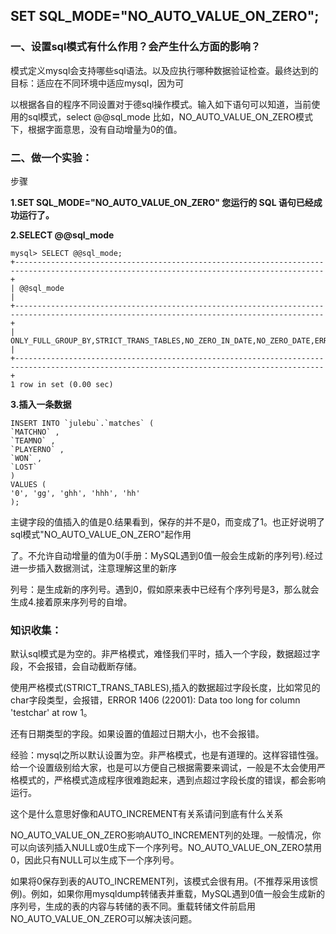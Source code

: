 ## SET SQL\_MODE="NO\_AUTO\_VALUE\_ON\_ZERO";

### 一、设置sql模式有什么作用？会产生什么方面的影响？

模式定义mysql会支持哪些sql语法。以及应执行哪种数据验证检查。最终达到的目标：适应在不同环境中适应mysql，因为可

以根据各自的程序不同设置对于德sql操作模式。输入如下语句可以知道，当前使用的sql模式，select @@sql\_mode 比如，NO\_AUTO\_VALUE\_ON\_ZERO模式下，根据字面意思，没有自动增量为0的值。

### 二、做一个实验：

步骤

**1.SET SQL\_MODE="NO\_AUTO\_VALUE\_ON\_ZERO"  您运行的 SQL 语句已经成功运行了。**

**2.SELECT @@sql\_mode**

```
mysql> SELECT @@sql_mode;
+-------------------------------------------------------------------------------------------------------------------------------------------+
| @@sql_mode                                                                                                                                |
+-------------------------------------------------------------------------------------------------------------------------------------------+
| ONLY_FULL_GROUP_BY,STRICT_TRANS_TABLES,NO_ZERO_IN_DATE,NO_ZERO_DATE,ERROR_FOR_DIVISION_BY_ZERO,NO_AUTO_CREATE_USER,NO_ENGINE_SUBSTITUTION |
+-------------------------------------------------------------------------------------------------------------------------------------------+
1 row in set (0.00 sec)
```



**3.插入一条数据**

    INSERT INTO `julebu`.`matches` (
    `MATCHNO` ,
    `TEAMNO` ,
    `PLAYERNO` ,
    `WON` ,
    `LOST`
    )
    VALUES (
    '0', 'gg', 'ghh', 'hhh', 'hh'
    );

主键字段的值插入的值是0.结果看到，保存的并不是0，而变成了1。也正好说明了sql模式"NO\_AUTO\_VALUE\_ON\_ZERO"起作用

了。不允许自动增量的值为0\(手册：MySQL遇到0值一般会生成新的序列号\).经过进一步插入数据测试，注意理解这里的新序

列号：是生成新的序列号。遇到0，假如原来表中已经有个序列号是3，那么就会生成4.接着原来序列号的自增。



### 知识收集：

默认sql模式是为空的。非严格模式，难怪我们平时，插入一个字段，数据超过字段，不会报错，会自动截断存储。

使用严格模式\(STRICT\_TRANS\_TABLES\),插入的数据超过字段长度，比如常见的char字段类型，会报错，ERROR 1406 \(22001\): Data too long for column 'testchar' at row 1。

还有日期类型的字段。如果设置的值超过日期大小，也不会报错。

经验：mysql之所以默认设置为空。非严格模式，也是有道理的。这样容错性强。给一个设置级别给大家，也是可以方便自己根据需要来调试，一般是不太会使用严格模式的，严格模式造成程序很难跑起来，遇到点超过字段长度的错误，都会影响运行。

这个是什么意思好像和AUTO\_INCREMENT有关系请问到底有什么关系

NO\_AUTO\_VALUE\_ON\_ZERO影响AUTO\_INCREMENT列的处理。一般情况，你可以向该列插入NULL或0生成下一个序列号。NO\_AUTO\_VALUE\_ON\_ZERO禁用0，因此只有NULL可以生成下一个序列号。

如果将0保存到表的AUTO\_INCREMENT列，该模式会很有用。\(不推荐采用该惯例\)。例如，如果你用mysqldump转储表并重载，MySQL遇到0值一般会生成新的序列号，生成的表的内容与转储的表不同。重载转储文件前启用NO\_AUTO\_VALUE\_ON\_ZERO可以解决该问题。

